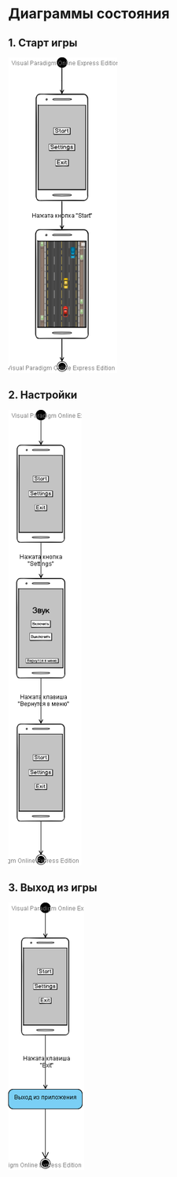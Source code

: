 # Диаграммы состояния

## 1. Старт игры

![Старт игры](https://github.com/Shalimo/Monster-Traffic/blob/master/%D0%94%D0%B8%D0%B0%D0%B3%D1%80%D0%B0%D0%BC%D0%BC%D1%8B/State/%D0%A1%D1%82%D0%B0%D1%80%D1%82%20%D0%B8%D0%B3%D1%80%D1%8B.png)

## 2. Настройки

![Настройки](https://github.com/Shalimo/Monster-Traffic/blob/master/%D0%94%D0%B8%D0%B0%D0%B3%D1%80%D0%B0%D0%BC%D0%BC%D1%8B/State/%D0%9D%D0%B0%D1%81%D1%82%D1%80%D0%BE%D0%B9%D0%BA%D0%B8.png)

## 3. Выход из игры

![Выход из игры](https://github.com/Shalimo/Monster-Traffic/blob/master/%D0%94%D0%B8%D0%B0%D0%B3%D1%80%D0%B0%D0%BC%D0%BC%D1%8B/State/%D0%92%D1%8B%D1%85%D0%BE%D0%B4.png)

